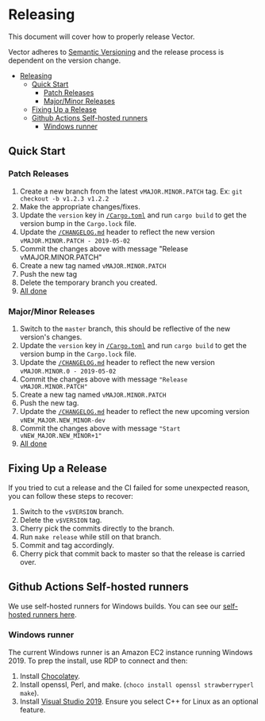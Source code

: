 # Releasing

This document will cover how to properly release Vector.

Vector adheres to [Semantic Versioning](https://semver.org/spec/v2.0.0.html) and the release
process is dependent on the version change.

<!-- MarkdownTOC autolink="true" style="ordered" indent="   " -->

- [Releasing](#releasing)
  - [Quick Start](#quick-start)
    - [Patch Releases](#patch-releases)
    - [Major/Minor Releases](#majorminor-releases)
  - [Fixing Up a Release](#fixing-up-a-release)
  - [Github Actions Self-hosted runners](#github-actions-self-hosted-runners)
    - [Windows runner](#windows-runner)

<!-- /MarkdownTOC -->


## Quick Start

### Patch Releases

1. Create a new branch from the latest `vMAJOR.MINOR.PATCH` tag. Ex: `git checkout -b v1.2.3 v1.2.2`
2. Make the appropriate changes/fixes.
3. Update the `version` key in [`/Cargo.toml`] and run `cargo build` to get the version bump in the `Cargo.lock` file.
4. Update the [`/CHANGELOG.md`] header to reflect the new version `vMAJOR.MINOR.PATCH - 2019-05-02`
5. Commit the changes above with message "Release vMAJOR.MINOR.PATCH"
6. Create a new tag named `vMAJOR.MINOR.PATCH`
7. Push the new tag
8. Delete the temporary branch you created.
9. [All done](https://i.giphy.com/media/3ohzdIvnUKKjiAZTSU/giphy.webp)

### Major/Minor Releases

1. Switch to the `master` branch, this should be reflective of the new version's changes.
2. Update the `version` key in [`/Cargo.toml`] and run `cargo build` to get the version bump in the `Cargo.lock` file.
3. Update the [`/CHANGELOG.md`] header to reflect the new version `vMAJOR.MINOR.0 - 2019-05-02`
4. Commit the changes above with message `"Release vMAJOR.MINOR.PATCH"`
5. Create a new tag named `vMAJOR.MINOR.PATCH`
6. Push the new tag.
7. Update the [`/CHANGELOG.md`] header to reflect the new upcoming version `vNEW_MAJOR.NEW_MINOR-dev`
8. Commit the changes above with message `"Start vNEW_MAJOR.NEW_MINOR+1"`
9. [All done](https://i.giphy.com/media/3ohzdIvnUKKjiAZTSU/giphy.webp)

## Fixing Up a Release

If you tried to cut a release and the CI failed for some unexpected reason, you can follow these steps to recover:

1. Switch to the `v$VERSION` branch.
1. Delete the `v$VERSION` tag.
1. Cherry pick the commits directly to the branch.
1. Run `make release` while still on that branch.
1. Commit and tag accordingly.
1. Cherry pick that commit back to master so that the release is carried over.

[All done]: https://i.giphy.com/media/3ohzdIvnUKKjiAZTSU/giphy.webp
[`/Cargo.toml`]: /Cargo.toml
[`/CHANGELOG.md`]: /CHANGELOG.md

## Github Actions Self-hosted runners

We use self-hosted runners for Windows builds. You can see our [self-hosted runners here](https://github.com/timberio/vector/settings/actions).

### Windows runner

The current Windows runner is an Amazon EC2 instance running Windows 2019. To prep the install, use RDP to connect and then:

1. Install [Chocolatey](https://chocolatey.org/install).
2. Install openssl, Perl, and make. (`choco install openssl strawberryperl make`).
3. Install [Visual Studio 2019](https://visualstudio.microsoft.com/downloads/). Ensure you select C++ for Linux as an optional feature. 
